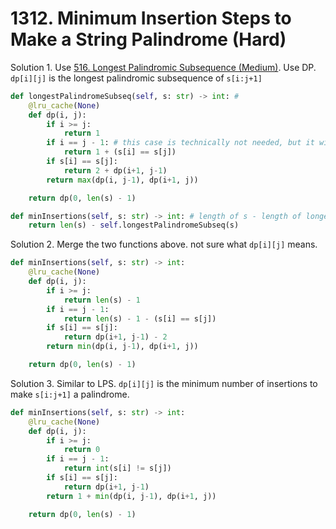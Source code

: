 # 1312. Minimum Insertion Steps to Make a String Palindrome (Hard)

Solution 1. Use [516. Longest Palindromic Subsequence (Medium)](https://leetcode.com/problems/longest-palindromic-subsequence/). Use DP. `dp[i][j]` is the longest palindromic subsequence of `s[i:j+1]`

```python
def longestPalindromeSubseq(self, s: str) -> int: # 
    @lru_cache(None)
    def dp(i, j):
        if i >= j:
            return 1
        if i == j - 1: # this case is technically not needed, but it will speed up the code
            return 1 + (s[i] == s[j])
        if s[i] == s[j]:
            return 2 + dp(i+1, j-1)
        return max(dp(i, j-1), dp(i+1, j))

    return dp(0, len(s) - 1)

def minInsertions(self, s: str) -> int: # length of s - length of longest palindromic subsequence
    return len(s) - self.longestPalindromeSubseq(s)
```

Solution 2. Merge the two functions above. not sure what `dp[i][j]` means.

```python
def minInsertions(self, s: str) -> int:
    @lru_cache(None)
    def dp(i, j):
        if i >= j:
            return len(s) - 1
        if i == j - 1:
            return len(s) - 1 - (s[i] == s[j])
        if s[i] == s[j]:
            return dp(i+1, j-1) - 2
        return min(dp(i, j-1), dp(i+1, j))

    return dp(0, len(s) - 1)
```

Solution 3. Similar to LPS. `dp[i][j]` is the minimum number of insertions to make `s[i:j+1]` a palindrome.

```python
def minInsertions(self, s: str) -> int: 
    @lru_cache(None)
    def dp(i, j):
        if i >= j:
            return 0
        if i == j - 1:
            return int(s[i] != s[j])
        if s[i] == s[j]:
            return dp(i+1, j-1)
        return 1 + min(dp(i, j-1), dp(i+1, j))

    return dp(0, len(s) - 1)
```
